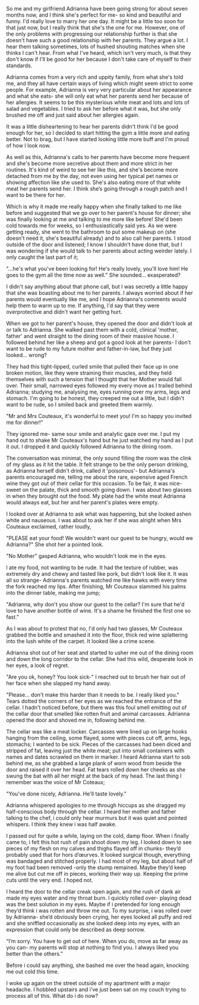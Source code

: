 So me and my girlfriend Adrianna have been going strong for about seven months now, and I think she's perfect for me- so kind and beautiful and funny. I'd really love to marry her one day.
It might be a little too soon for that just now, but I really think that she's the one for me. However, one of the only problems with progressing our relationship further is that she doesn't have such a good relationship with her parents. They argue a lot. I hear them talking sometimes, lots of hushed shouting matches when she thinks I can't hear. From what l've heard, which isn't very much, is that they don't know if I'll be good for her because I don't take care of myself to their standards.

Adrianna comes from a very rich and uppity family, from what she's told me, and they all have certain ways of living which might seem strict to some people. For example, Adrianna is very very particular about her appearance and what she eats- she will only eat what her parents send her because of her allergies. It seems to be this mysterious white meat and lots and lots of salad and vegetables. I tried to ask her before what it was, but she only brushed me off and just said about her allergies again.

It was a little disheartening to hear her parents didn't think I'd be good enough for her, so I decided to start hitting the gym a little more and eating better. Not to brag, but I have started looking little more buff and I'm proud of how I look now.

As well as this, Adrianna's calls to her parents have become more frequent and she's become more secretive about them and more strict in her routines. It's kind of weird to see her like this, and she's become more detached from me by the day, not even using her typical pet names or showing affection like she used to. She's also eating more of that white meat her parents send her. I think she’s going through a rough patch and I want to be there for her.

Which is why it made me really happy when she finally talked to me like before and suggested that we go over to her parent's house for dinner; she was finally looking at me and talking to me more like before! She'd been cold towards me for weeks, so l enthusiastically said yes. As we were getting ready, she went to the bathroom to put some makeup on (she doesn't need it, she's beautiful already) and to also call her parents. I stood outside of the door and listened; I know I shouldn't have done that, but I was wondering if she would talk to her parents about acting weirder lately. I only caught the last part of it;

"...he's what you've been looking for! He's really lovely, you'll love him! He goes to the gym all the time now as well." She sounded... exasperated?

I didn't say anything about that phone call, but I was secretly a little happy that she was boasting about me to her parents. I always worried about if her parents would eventually like me, and I hope Adrianna's comments would help them to warm up to me. If anything, l'd say that they were overprotective and didn't want her getting hurt.

When we got to her parent's house, they opened the door and didn't look at or talk to Adrianna. She walked past them with a cold, clinical 'mother, father' and went straight to the dining room of their massive house. I followed behind her like a sheep and got a good look at her parents- I don't want to be rude to my future mother and father-in-law, but they just looked... wrong?

They had this tight-lipped, curled smile that pulled their face up in one broken motion, like they were straining their muscles, and they held themselves with such a tension that I thought that her Mother would fall over. Their small, narrowed eyes followed my every move as I trailed behind Adrianna; studying me, analysing me, eyes running over my arms, legs and stomach. I'm going to be honest, they creeped me out a little, but I didn't want to be rude, so I smiled back and greeted them warmly.

"Mr and Mrs Couteaux, it's wonderful to meet you! I'm so happy you invited me for dinner!"

They ignored me- same sour smile and analytic gaze over me. I put my hand out to shake Mr Couteaux's hand but he just watched my hand as I put it out. I dropped it and quickly followed Adrianna to the dining room.

The conversation was minimal, the only sound filling the room was the clink of my glass as it hit the table. It felt strange to be the only person drinking, as Adrianna herself didn't drink, called it 'poisonous'- but Adrianna's parents encouraged me, telling me about the rare, expensive aged French wine they got out of their cellar for this occasion. To be fair, it was nice- sweet on the palate, thick and smooth going down. I was about two glasses in when they brought out the food. My plate had the white meat Adrianna would always eat, but her and her parent's plates were empty.

I looked over at Adrianna to ask what was happening, but she looked ashen white and nauseous. I was about to ask her if she was alright when Mrs Couteaux exclaimed, rather loudly,

"PLEASE eat your food! We wouldn't want our guest to be hungry, would we Adrianna?" She shot her a pointed look.

"No Mother" gasped Adrianna, who wouldn't look me in the eyes.

l ate my food, not wanting to be rude. It had the texture of rubber, was extremely dry and chewy and tasted like pork, but didn't look like it. It was all so strange- Adrianna's parents watched me like hawks with every time the fork reached my lips. After finishing, Mr Couteaux slammed his palms into the dinner table, making me jump;

"Adrianna, why don't you show our guest to the cellar? I'm sure that he'd love to have another bottle of wine. It's a shame he finished the first one so fast."

As I was about to protest that no, l'd only had two glasses, Mr Couteaux grabbed the bottle and smashed it into the floor, thick red wine splattering into the lush white of the carpet. It looked like a crime scene.

Adrianna shot out of her seat and started to usher me out of the dining room and down the long corridor to the cellar. She had this wild, desperate look in her eyes, a look of regret.

"Are you ok, honey? You look sick-" I reached out to brush her hair out of her face when she slapped my hand away.

"Please... don't make this harder than it needs to be. I really liked you." Tears dotted the corners of her eyes as we reached the entrance of the cellar. I hadn't noticed before, but there was this foul smell emitting out of the cellar door that smelled like rotten fruit and animal carcasses. Adrianna opened the door and shoved me in, following behind me.

The cellar was like a meat locker. Carcasses were lined up on large hooks hanging from the ceiling, some flayed, some with pieces cut off, arms, legs, stomachs; I wanted to be sick. Pieces of the carcasses had been diced and stripped of fat, leaving just the white meat; put into small containers with names and dates scrawled on them in marker. I heard Adrianna start to sob behind me, as she grabbed a large plank of worn wood from beside the door and raised it over her head. Fat tears rolled down her cheeks as she swung the bat with all her might at the back of my head. The last thing I remember was the voice of Mr Coteaux;

"You've done nicely, Adrianna. He'll taste lovely."

Adrianna whispered apologies to me through hiccups as she dragged my half-conscious body through the cellar. I heard her mother and father talking to the chef, i could only hear murmurs but it was quiet and pointed whispers. I think they knew i was half awake. 

I passed out for quite a while, laying on the cold, damp floor. When i finally came to, i felt this hot rush of pain shoot down my leg. I looked down to see pieces of my flesh on my calves and thighs flayed off in chunks- they’d probably used that for hors d’œurves. It looked surgical though, everything was bandaged and stitched properly. I had most of my leg, but about half of my foot had been removed -only the stump remained. Maybe they’d keep me alive but cut me off in pieces, working their way up. Keeping the prime cuts until the very end. I hoped not.

I heard the door to the cellar creak open again, and the rush of dank air made my eyes water and my throat burn. I quickly rolled over- playing dead was the best solution in my eyes. Maybe if i pretended for long enough they’d think i was rotten and throw me out. To my surprise, i was rolled over by Adrianna- she’d obviously been crying, her eyes looked all puffy and red and she sniffled occasionally as she looked deep into my eyes, with an expression that could only be described as deep sorrow.

“I’m sorry. You have to get out of here. When you do, move as far away as you can- my parents will stop at nothing to find you. I always liked you better than the others.”

Before i could say anything, she bashed me over the head again, knocking me out cold this time.

I woke up again on the street outside of my apartment with a major headache. I hobbled upstairs and i’ve just been sat on my couch trying to process all of this. What do i do now?